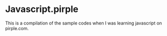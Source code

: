 ﻿# Javascript.pirple
This is a compilation of the sample codes when I was learning javascript on pirple.com.

